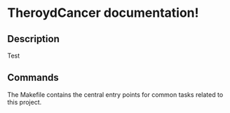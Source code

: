 # TheroydCancer documentation!

## Description

Test

## Commands

The Makefile contains the central entry points for common tasks related to this project.

